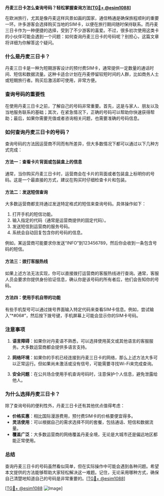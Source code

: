 **丹麦三日卡怎么查询号码？轻松掌握查询方法[[TG💪+ @esim1088](https://t.me/s/esim1088)]**

在欧洲旅行，尤其是像丹麦这样风景如画的国家，通信畅通是确保旅程顺利的重要一环。许多游客会选择购买当地的SIM卡，以便在旅行期间随时保持联系。而丹麦三日卡作为一种便捷的选择，受到了不少游客的喜爱。不过，很多初次使用这类卡的小伙伴可能会遇到一个问题：如何查询丹麦三日卡的号码呢？别担心，这篇文章将详细为你解答这个疑问。

### 什么是丹麦三日卡？

丹麦三日卡是一种为短期游客设计的预付费SIM卡，通常提供一定数量的通话时间、短信和数据流量。这种卡适合计划在丹麦停留较短时间的人群，比如商务人士或短期旅行者。购买后激活即可使用，非常方便。

### 查询号码的重要性

在使用丹麦三日卡之前，了解自己的号码非常重要。首先，这是与家人、朋友以及当地服务联系的基础；其次，在紧急情况下，正确的号码可以帮助你快速获得帮助；最后，如果你需要充值或者咨询相关问题，也需要准确的号码信息。

### 如何查询丹麦三日卡的号码？

查询号码的方法因运营商不同而有所差异，但大多数情况下都可以通过以下几种方式完成：

#### 方法一：查看卡片背面或包装盒上的信息
通常，当你购买丹麦三日卡时，运营商会在卡片的背面或者包装盒上标明你的号码。这是一个最直接的方式，建议在购买时仔细检查卡片和包装。

#### 方法二：发送短信查询
大多数运营商都支持通过发送特定格式的短信来查询号码。具体操作如下：
1. 打开手机的短信功能。
2. 输入指定的代码（通常是运营商提供的固定代码）。
3. 发送短信到运营商的服务号码。
4. 系统会自动回复包含你的号码的信息。

例如，某运营商可能要求你发送“INFO”到123456789，然后你会收到一条包含号码的短信。

#### 方法三：拨打客服热线
如果上述方法无法实现，你可以直接拨打运营商的客服热线进行查询。通常，客服人员会要求你提供身份验证信息，确认你是该号码的所有者后，他们会告知你的号码。

#### 方法四：使用手机自带的功能
有些手机型号可以通过拨号界面输入特定代码来查看SIM卡信息。例如，尝试输入“*#06#”，然后按下拨号键，手机屏幕上可能会显示你的SIM卡号码。

### 注意事项

1. **语言障碍**：如果你对丹麦语不熟悉，可以选择使用英文或其他语言的客服服务。大多数运营商都会提供多语言支持。
   
2. **网络环境**：如果你的手机已经连接到丹麦三日卡的网络，那么上述方法大多可以正常运行。但如果尚未激活或没有信号，可能需要寻找Wi-Fi来完成查询。

3. **安全问题**：在公共场合使用手机查询号码时，注意保护个人信息，避免泄露给他人。

### 为什么选择丹麦三日卡？

除了查询号码的便利性外，丹麦三日卡还有其他优点值得考虑：
- **价格实惠**：相比国际漫游费用，预付费SIM卡的价格要便宜得多。
- **灵活使用**：可以根据自己的需求选择不同的套餐，包括通话、短信和数据流量。
- **覆盖广泛**：大多数运营商的网络覆盖丹麦全境，无论是大城市还是偏远地区都能正常使用。

### 总结

查询丹麦三日卡的号码虽然看似简单，但在实际操作中可能会遇到各种问题。希望本文提供的方法能够帮助大家轻松解决这一难题。记住，无论采用哪种方式，确保自己清楚地知道自己的号码是非常重要的。[[TG💪+ @esim1088](https://t.me/s/esim1088)]

[[TG💪+ @esim1088](https://t.me/s/esim1088) ![Image](https://i.postimg.cc/4NQfJmqS/Snipaste-2025-05-13-00-14-12.png)]